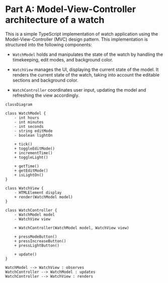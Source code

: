 # Part A: Model-View-Controller architecture of a watch

This is a simple TypeScript implementation of watch application using the Model-View-Controller (MVC) design pattern.
This implementation is structured into the following components:

- `WatchModel` holds and manipulates the state of the watch by handling the timekeeping, edit modes, and background color.

- `WatchView` manages the UI, displaying the current state of the model. It renders the current state of the watch, taking into account the editable sections and background color.

- `WatchController` coordinates user input, updating the model and refreshing the view accordingly.

```mermaid
classDiagram

class WatchModel {
    - int hours
    - int minutes
    - int seconds
    - string editMode
    - boolean lightOn

    + tick()
    + toggleEditMode()
    + incrementTime()
    + toggleLight()

    + getTime()
    + getEditMode()
    + isLightOn()
}

class WatchView {
    - HTMLElement display
    + render(WatchModel model)
}

class WatchController {
    - WatchModel model
    - WatchView view

    + WatchController(WatchModel model, WatchView view)

    + pressModeButton()
    + pressIncreaseButton()
    + pressLightButton()

    + update()
}

WatchModel --> WatchView : observes
WatchController --> WatchModel : updates
WatchController --> WatchView : renders
```
